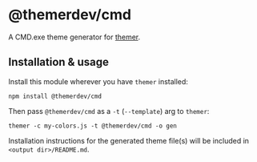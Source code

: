 # @themerdev/cmd

A CMD.exe theme generator for [themer](https://github.com/themerdev/themer).

## Installation & usage

Install this module wherever you have `themer` installed:

    npm install @themerdev/cmd

Then pass `@themerdev/cmd` as a `-t` (`--template`) arg to `themer`:

    themer -c my-colors.js -t @themerdev/cmd -o gen

Installation instructions for the generated theme file(s) will be included in `<output dir>/README.md`.
